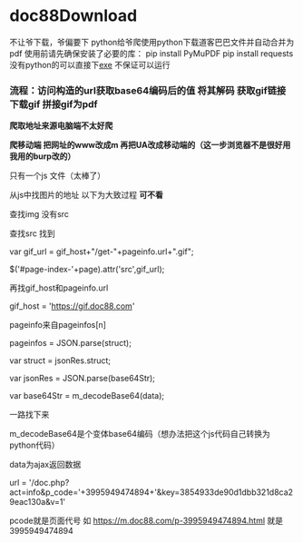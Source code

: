 # doc88Download
不让爷下载，爷偏要下 python给爷爬使用python下载道客巴巴文件并自动合并为pdf
使用前请先确保安装了必要的库：
pip install PyMuPDF
pip install requests
没有python的可以直接下[exe](https://github.com/UnlightedOtaku/doc88Download/releases/download/1.0/doc88.exe)
不保证可以运行
### **流程：访问构造的url获取base64编码后的值 将其解码 获取gif链接 下载gif 拼接gif为pdf**

**爬取地址来源电脑端不太好爬** 

**爬移动端 把网址的www改成m 再把UA改成移动端的（这一步浏览器不是很好用 我用的burp改的）**

只有一个js 文件（太棒了）

从js中找图片的地址 以下为大致过程 **可不看**

查找img 没有src 

查找src 找到

var gif_url = gif_host+"/get-"+pageinfo.url+".gif";

 $('#page-index-'+page).attr('src',gif_url);

再找gif_host和pageinfo.url

gif_host = 'https://gif.doc88.com'

pageinfo来自pageinfos[n]

pageinfos = JSON.parse(struct);  

var struct = jsonRes.struct;

var jsonRes = JSON.parse(base64Str);

var base64Str = m_decodeBase64(data);

一路找下来 

m_decodeBase64是个变体base64编码（想办法把这个js代码自己转换为python代码）

data为ajax返回数据

url = '/doc.php?act=info&p_code='+3995949474894+'&key=3854933de90d1dbb321d8ca29eac130a&v=1'

pcode就是页面代号 如  https://m.doc88.com/p-3995949474894.html 就是3995949474894



